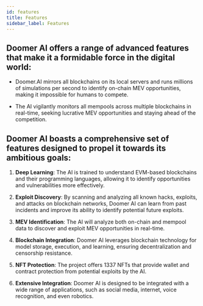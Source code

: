 ```yaml
---
id: features
title: Features
sidebar_label: Features
---
```


## Doomer AI offers a range of advanced features that make it a formidable force in the digital world:

- Doomer.AI mirrors all blockchains on its local servers and runs millions of simulations per second to identify on-chain MEV opportunities, making it impossible for humans to compete.

- The AI vigilantly monitors all mempools across multiple blockchains in real-time, seeking lucrative MEV opportunities and staying ahead of the competition.

## Doomer AI boasts a comprehensive set of features designed to propel it towards its ambitious goals:

1. **Deep Learning**: The AI is trained to understand EVM-based blockchains and their programming languages, allowing it to identify opportunities and vulnerabilities more effectively.

2. **Exploit Discovery**: By scanning and analyzing all known hacks, exploits, and attacks on blockchain networks, Doomer AI can learn from past incidents and improve its ability to identify potential future exploits.

3. **MEV Identification**: The AI will analyze both on-chain and mempool data to discover and exploit MEV opportunities in real-time.

4. **Blockchain Integration**: Doomer AI leverages blockchain technology for model storage, execution, and learning, ensuring decentralization and censorship resistance.

5. **NFT Protection**: The project offers 1337 NFTs that provide wallet and contract protection from potential exploits by the AI.

6. **Extensive Integration**: Doomer AI is designed to be integrated with a wide range of applications, such as social media, internet, voice recognition, and even robotics.
